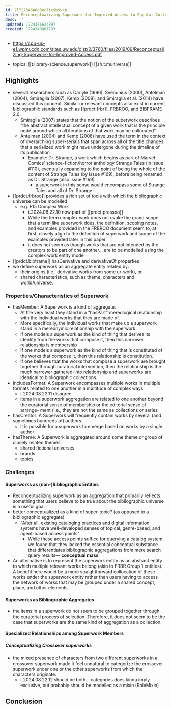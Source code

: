 ```yaml
---
id: 7l727346n6d3eclic9b9wkb
title: Reconceptualizing Superwork for Improved Access to Popular Cultural Objects
desc: ''
updated: 1724356624897
created: 1724348807733
---
```


- https://cpb-us-e1.wpmucdn.com/sites.uw.edu/dist/2/3760/files/2019/09/Reconceptualizing-Superwork-for-Improved-Access.pdf

- topics: [[t.library-science.superwork]] [[sh.t.multiverse]]

## Highlights

- several researchers such
as Carlyle (1996), Svenonius (2000), Antelman (2004), Smiraglia (2007), Kemp (2008), and Smiraglia et al. (2014) have discussed this concept. Similar or relevant concepts also exist in current bibliographic standards such as [[prdct.frbr]], FRBROO, and BIBFRAME 2.0. 
  - Smiraglia (2007) states that the notion of the superwork describes “the abstract intellectual concept of a given work that is the principle node around which all iterations of that work may be collocated”
  - Antelman (2004) and Kemp (2008) have used the term in the context of overarching super-serials that span across all of the title changes that a serialized work might have undergone during the timeline of its publication
    - Example: Dr. Strange, a work which begins as part of Marvel Comics’ science-fiction/horror anthology Strange Tales (in issue #110), eventually expanding to the point of being the whole of the content of Strange Tales (by issue #169), before being renamed as Dr. Strange (also issue #169)
      -  a superwork in this sense would encompass some of Strange Tales and all of Dr. Strange
-  [[prdct.frbroo]] provides a rich set of tools with which the bibliographic universe can be modelled
   -  e.g. F15 Complex Work
      -  t.2024.08.22.10 now part of [[prdct.pressoo]]
      -  While the term complex work does not evoke the grand scope that a term like superwork does, the definition, scoping notes, and examples provided in the FRBROO document seem to, at first, closely align to the definition of superwork and scope of the examples provided later in this paper
      -  it does not seem as though works that are not intended by the creators to be part of one another... are to be modelled using the complex work entity mode
-  [[prdct.bibframe]] hasDerivative and derivativeOf
properties
- we define superwork as an aggregate entity related by:
  - their origins (i.e., derivative works from some ur-work), or
  - shared characteristics, such as theme, characters and world/universe.

### Properties/Characteristics of Superwork

- hasMember: A Superwork is a kind of aggregate.
  - At the very least they stand in a “hasPart” mereological relationship with the individual works that they are made of. 
  - More specifically, the individual works that make up a superwork stand in a mereonymic relationship with the superwork. 
  - If one models a superwork as the kind of thing that derives its identity from the works that compose it, then this narrower relationship is membership
  -  If one models a superwork as the kind of thing that is constituted of the works that compose it, then this relationship is constitution.
  -  If one believes that the works that compose a superwork are brought together through curatorial intervention, then the relationship is the much narrower gathered-into relationship and superworks are identical to bibliographic collections.
-  includesFormat: A Superwork encompasses multiple works in multiple formats related to one another in a multitude of complex ways
   - t.2024.08.22.11 disagree
   - items in a superwork aggregation are related to one another beyond the curatorial sense of membership or the editorial sense of arrange- ment (i.e., they are not the same as collections or series
 - hasCreator: A Superwork will frequently contain works by several (and sometimes hundreds of) authors.
   - it is possible for a superwork to emerge based on works by a single author
 - hasTheme: A Superwork is aggregated around some theme or group of closely related themes.
   - shared fictional universes
   - brands
   - topics

### Challenges

#### Superworks as (non-)Bibliographic Entities

- Reconceptualizing superwork as an aggregation that primarily reflects something that users believe to be true about the bibliographic universe is a useful goal
- better conceptualized as a kind of super-topic? (as opposed to a bibliographic aggregate)
  - "After all, existing cataloging practices and digital information systems have well-developed senses of topical, genre-based, and agent-based access points"
    - While these access points suffice for querying a catalog system we found that they lacked the essential conceptual substance that differentiates bibliographic aggregations from mere search query results— **conceptual mass**
- An alternative is to represent the superwork entity as an abstract entity to which multiple relevant works belong (akin to FRBR Group 1 entities). A benefit here would be a more straightforward collocation of these works under the superwork entity rather than users having to access the network of works that may be grouped under a shared concept, place, and other elements. 


#### Superworks as Bibliographic Aggregates

- the items in a superwork do not seem to be grouped together through the curatorial process of selection. Therefore, it does not seem to be the case that superworks are the same kind of aggregation as a collection.

#### Specialized Relationships among Superwork Members

##### Conceptualizing Crossover superworks

- the mixed presence of characters from two different superworks in a crossover superwork made it feel unnatural to categorize the crossover superwork under one or the other superworks from which the characters originate.
  - t.2024.08.22.12 should be both... categories does kinda imply exclusive, but probably should be modelled as a mixin (RoleMixin)

## Conclusion

